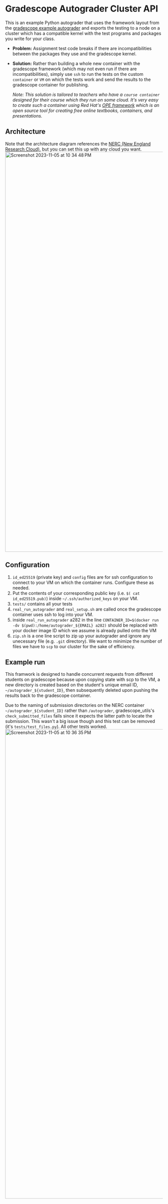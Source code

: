 # Gradescope Autograder Cluster API

This is an example Python autograder that uses the framework layout from the [gradescope example autograder](https://github.com/gradescope/autograder_samples/tree/master/python)
and exports the testing to a node on a cluster which has a compatible kernel with the test programs and packages you write for your class.

- **Problem:** Assignment test code breaks if there are incompatibilities between the packages they use and the gradescope kernel.
- **Solution:** Rather than building a whole new container with the gradescope framework (which may not even run if there are incompatibilities), simply use `ssh` to run the tests on
  the custom `container` or `VM` on which the tests work and send the results to the gradescope container for publishing.

  *Note: This solution is tailored to teachers who have a `course container` designed for their course which they run on some cloud. It's very easy to create such a container using
  Red Hat's [OPE framework](https://github.com/OPEFFORT/OPE-Testing/tree/container-base-ope) which is an open source tool for creating free online
  textbooks, containers, and presentations.* 

## Architecture
Note that the architecture diagram references the [NERC (New England Research Cloud)](https://nerc-project.github.io/nerc-docs/get-started/create-a-user-portal-account/), but you can set this up with any cloud you want.
<img width="1275" alt="Screenshot 2023-11-05 at 10 34 48 PM" src="https://github.com/rkulskis/gradescope-autograder/assets/91744036/27cc4214-3cb1-4d31-913a-827735ae3415">

## Configuration
1. `id_ed25519` (private key) and `config` files are for ssh configuration to connect to your VM on which the container runs. Configure these as needed.
2. Put the contents of your corresponding public key (i.e. `$( cat id_ed25519.pub)`) inside `~/.ssh/authorized_keys` on your VM.
3. `tests/` contains all your tests
4. `real_run_autograder` and `real_setup.sh` are called once the gradescope container uses ssh to log into your VM.
5. inside `real_run_autograder` a282 in the line `CONTAINER_ID=$(docker run -dv $(pwd):/home/autograder_${EMAIL} a282)` should be replaced with your docker image ID which we assume is already pulled onto the VM
6. `zip.sh` is a one line script to zip up your autograder and ignore any unecessary file (e.g. `.git` directory). We want to minimize the number of files we have to `scp` to our cluster for the sake of efficiency.
## Example run
This framwork is designed to handle concurrent requests from different students on gradescope
because upon copying state with scp to the VM, a new directory is created based on the student's unique email ID, `~/autograder_${student_ID}`, then subsequently deleted upon
pushing the results back to the gradescope container.

Due to the naming of submission directories on the NERC container `~/autograder_${student_ID}` rather than `/autograder`, gradescope_utils's `check_submitted_files` 
fails since it expects the latter path to locate the submission. This wasn't a big issue though and this test can be removed (it's `tests/test_files.py`). All other tests worked.
<img width="1496" alt="Screenshot 2023-11-05 at 10 36 35 PM" src="https://github.com/rkulskis/gradescope-autograder/assets/91744036/258f701a-f235-4075-8920-c5450bdf2dd2">



